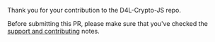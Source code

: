 Thank you for your contribution to the D4L-Crypto-JS repo.

Before submitting this PR, please make sure that you've checked the [support and contributing](https://github.com/d4l-data4life/js-crypto#support-and-contributing) notes.
